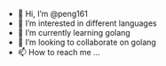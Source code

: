 - 👋 Hi, I’m @peng161
- 👀 I’m interested in different languages
- 🌱 I’m currently learning golang
- 💞️ I’m looking to collaborate on golang
- 📫 How to reach me ...

<!---
peng161/peng161 is a ✨ special ✨ repository because its `README.md` (this file) appears on your GitHub profile.
You can click the Preview link to take a look at your changes.
--->
